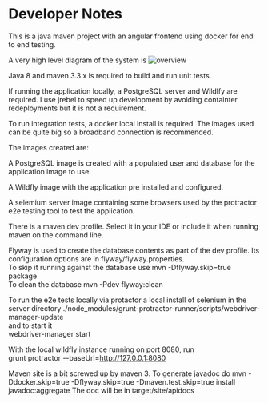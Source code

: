 # Developer Notes

This is a java maven project with an angular frontend using docker for end to end testing.

A very high level diagram of the system is ![overview](../docs/tiatus_network_arch.png)  

Java 8 and maven 3.3.x is required to build and run unit tests. 

If running the application locally, a PostgreSQL server and Wildlfy are required. I use jrebel to speed up development by avoiding containter redeployments but it is not a requirement. 

To run integration tests, a docker local install is required. The images used can be quite big so a broadband connection is recommended.

The images created are:

A PostgreSQL image is created with a populated user and database for the application image to use.

A Wildfly image with the application pre installed and configured.

A selemium server image containing some browsers used by the protractor e2e testing tool to test the application.

There is a maven dev profile. Select it in your IDE or include it when running maven on the command line.

Flyway is used to create the database contents as part of the dev profile. Its configuration options are in flyway/flyway.properties.  
To skip it running against the database use mvn -Dflyway.skip=true package   
To clean the database mvn -Pdev flyway:clean   


To run the e2e tests locally via protactor a local install of selenium in the server directory
./node_modules/grunt-protractor-runner/scripts/webdriver-manager-update   
and to start it   
webdriver-manager start


With the local wildfly instance running on port 8080, run   
grunt protractor --baseUrl=http://127.0.0.1:8080

Maven site is a bit screwed up by maven 3.  To generate javadoc do
mvn -Ddocker.skip=true -Dflyway.skip=true -Dmaven.test.skip=true install javadoc:aggregate
The doc will be in target/site/apidocs

